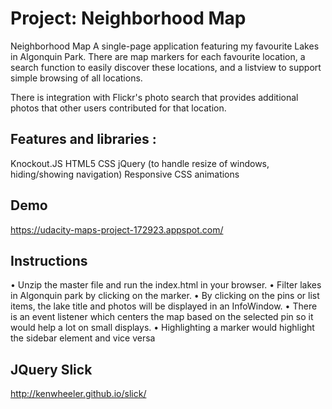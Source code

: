 # Project: Neighborhood Map 

Neighborhood Map A single-page application featuring my favourite Lakes in Algonquin Park.  There are map markers for each favourite location, a search function to easily discover these locations, and a listview to support simple browsing of all locations. 

There is integration with Flickr's photo search that provides additional photos that other users contributed for that location.

## Features and libraries :

Knockout.JS
HTML5
CSS
jQuery (to handle resize of windows, hiding/showing navigation)
Responsive CSS
animations


## Demo

https://udacity-maps-project-172923.appspot.com/

## Instructions
• Unzip the master file and run the index.html in your browser.
• Filter lakes in Algonquin park by clicking on the marker.
• By clicking on the pins or list items, the lake title and photos will be displayed in an InfoWindow.
• There is an event listener which centers the map based on the selected pin so it would help a lot on small displays.
• Highlighting a marker would highlight the sidebar element and vice versa

## JQuery Slick
http://kenwheeler.github.io/slick/

